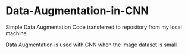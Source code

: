 # Data-Augmentation-in-CNN
Simple Data Augmentation Code transferred to repository from my local machine

Data Augmentation is used with CNN when the image dataset is small
